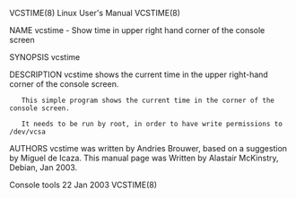 VCSTIME(8)                                                                                   Linux User's Manual                                                                                   VCSTIME(8)

NAME
       vcstime - Show time in upper right hand corner of the console screen

SYNOPSIS
       vcstime

DESCRIPTION
       vcstime shows the current time in the upper right-hand corner of the console screen.

       This simple program shows the current time in the corner of the console screen.

       It needs to be run by root, in order to have write permissions to /dev/vcsa

AUTHORS
       vcstime was written by Andries Brouwer, based on  a suggestion by Miguel de Icaza.  This manual page was Written by Alastair McKinstry, Debian, Jan 2003.

Console tools                                                                                    22 Jan 2003                                                                                       VCSTIME(8)
